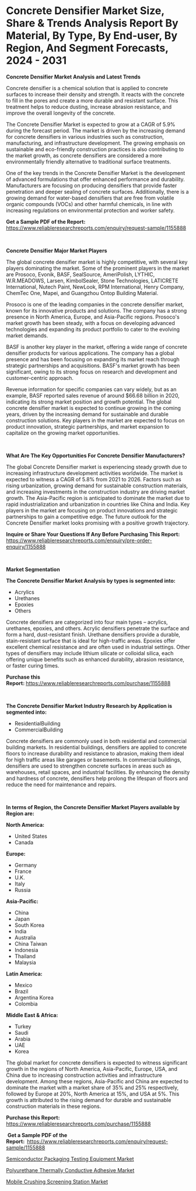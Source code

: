 <p><h1>Concrete Densifier Market Size, Share & Trends Analysis Report By Material, By Type, By End-user, By Region, And Segment Forecasts, 2024 - 2031</h1></p><p><strong>Concrete Densifier Market Analysis and Latest Trends</strong></p>
<p><p>Concrete densifier is a chemical solution that is applied to concrete surfaces to increase their density and strength. It reacts with the concrete to fill in the pores and create a more durable and resistant surface. This treatment helps to reduce dusting, increase abrasion resistance, and improve the overall longevity of the concrete.</p><p>The Concrete Densifier Market is expected to grow at a CAGR of 5.9% during the forecast period. The market is driven by the increasing demand for concrete densifiers in various industries such as construction, manufacturing, and infrastructure development. The growing emphasis on sustainable and eco-friendly construction practices is also contributing to the market growth, as concrete densifiers are considered a more environmentally friendly alternative to traditional surface treatments.</p><p>One of the key trends in the Concrete Densifier Market is the development of advanced formulations that offer enhanced performance and durability. Manufacturers are focusing on producing densifiers that provide faster penetration and deeper sealing of concrete surfaces. Additionally, there is a growing demand for water-based densifiers that are free from volatile organic compounds (VOCs) and other harmful chemicals, in line with increasing regulations on environmental protection and worker safety.</p></p>
<p><strong>Get a Sample PDF of the Report:&nbsp;</strong> <a href="https://www.reliableresearchreports.com/enquiry/request-sample/1155888">https://www.reliableresearchreports.com/enquiry/request-sample/1155888</a></p>
<p>&nbsp;</p>
<p><strong>Concrete Densifier Major Market Players</strong></p>
<p><p>The global concrete densifier market is highly competitive, with several key players dominating the market. Some of the prominent players in the market are Prosoco, Evonik, BASF, SealSource, AmeriPolish, LYTHIC, W.R.MEADOWS, Larsen, KimbolSealer, Stone Technologies, LATICRETE International, Nutech Paint, NewLook, RPM International, Henry Company, ChemTec One, Mapei, and Guangzhou Ontop Building Material.</p><p>Prosoco is one of the leading companies in the concrete densifier market, known for its innovative products and solutions. The company has a strong presence in North America, Europe, and Asia-Pacific regions. Prosoco's market growth has been steady, with a focus on developing advanced technologies and expanding its product portfolio to cater to the evolving market demands.</p><p>BASF is another key player in the market, offering a wide range of concrete densifier products for various applications. The company has a global presence and has been focusing on expanding its market reach through strategic partnerships and acquisitions. BASF's market growth has been significant, owing to its strong focus on research and development and customer-centric approach.</p><p>Revenue information for specific companies can vary widely, but as an example, BASF reported sales revenue of around $66.68 billion in 2020, indicating its strong market position and growth potential. The global concrete densifier market is expected to continue growing in the coming years, driven by the increasing demand for sustainable and durable construction solutions. Key players in the market are expected to focus on product innovation, strategic partnerships, and market expansion to capitalize on the growing market opportunities.</p></p>
<p>&nbsp;</p>
<p><strong>What Are The Key Opportunities For Concrete Densifier Manufacturers?</strong></p>
<p><p>The global Concrete Densifier market is experiencing steady growth due to increasing infrastructure development activities worldwide. The market is expected to witness a CAGR of 5.8% from 2021 to 2026. Factors such as rising urbanization, growing demand for sustainable construction materials, and increasing investments in the construction industry are driving market growth. The Asia-Pacific region is anticipated to dominate the market due to rapid industrialization and urbanization in countries like China and India. Key players in the market are focusing on product innovations and strategic partnerships to gain a competitive edge. The future outlook for the Concrete Densifier market looks promising with a positive growth trajectory.</p></p>
<p><strong>Inquire or Share Your Questions If Any Before Purchasing This Report:</strong> <a href="https://www.reliableresearchreports.com/enquiry/pre-order-enquiry/1155888">https://www.reliableresearchreports.com/enquiry/pre-order-enquiry/1155888</a></p>
<p>&nbsp;</p>
<p><strong>Market Segmentation</strong></p>
<p><strong>The Concrete Densifier Market Analysis by types is segmented into:</strong></p>
<p><ul><li>Acrylics</li><li>Urethanes</li><li>Epoxies</li><li>Others</li></ul></p>
<p><p>Concrete densifiers are categorized into four main types – acrylics, urethanes, epoxies, and others. Acrylic densifiers penetrate the surface and form a hard, dust-resistant finish. Urethane densifiers provide a durable, stain-resistant surface that is ideal for high-traffic areas. Epoxies offer excellent chemical resistance and are often used in industrial settings. Other types of densifiers may include lithium silicate or colloidal silica, each offering unique benefits such as enhanced durability, abrasion resistance, or faster curing times.</p></p>
<p><strong>Purchase this Report:&nbsp;</strong><a href="https://www.reliableresearchreports.com/purchase/1155888">https://www.reliableresearchreports.com/purchase/1155888</a></p>
<p>&nbsp;</p>
<p><strong>The Concrete Densifier Market Industry Research by Application is segmented into:</strong></p>
<p><ul><li>ResidentialBuilding</li><li>CommercialBuilding</li></ul></p>
<p><p>Concrete densifiers are commonly used in both residential and commercial building markets. In residential buildings, densifiers are applied to concrete floors to increase durability and resistance to abrasion, making them ideal for high traffic areas like garages or basements. In commercial buildings, densifiers are used to strengthen concrete surfaces in areas such as warehouses, retail spaces, and industrial facilities. By enhancing the density and hardness of concrete, densifiers help prolong the lifespan of floors and reduce the need for maintenance and repairs.</p></p>
<p>&nbsp;</p>
<p><strong>In terms of Region, the Concrete Densifier Market Players available by Region are:</strong></p>
<p>
    <p> <strong> North America: </strong>
        <ul>
            <li>United States</li>
            <li>Canada</li>
        </ul>
        </p> 
    <p> <strong> Europe: </strong>
        <ul>
            <li>Germany</li>
            <li>France</li>
            <li>U.K.</li>
            <li>Italy</li>
            <li>Russia</li>
        </ul>
        </p> 
    <p> <strong> Asia-Pacific: </strong>
        <ul>
            <li>China</li>
            <li>Japan</li>
            <li>South Korea</li>
            <li>India</li>
            <li>Australia</li>
            <li>China Taiwan</li>
            <li>Indonesia</li>
            <li>Thailand</li>
            <li>Malaysia</li>
        </ul>
        </p> 
    <p> <strong> Latin America: </strong>
        <ul>
            <li>Mexico</li>
            <li>Brazil</li>
            <li>Argentina Korea</li>
            <li>Colombia</li>
        </ul>
        </p> 
    <p> <strong> Middle East & Africa: </strong>
        <ul>
            <li>Turkey</li>
            <li>Saudi</li>
            <li>Arabia</li>
            <li>UAE</li>
            <li>Korea</li>
        </ul>
    </p>
    </p>
<p><p>The global market for concrete densifiers is expected to witness significant growth in the regions of North America, Asia-Pacific, Europe, USA, and China due to increasing construction activities and infrastructure development. Among these regions, Asia-Pacific and China are expected to dominate the market with a market share of 35% and 25% respectively, followed by Europe at 20%, North America at 15%, and USA at 5%. This growth is attributed to the rising demand for durable and sustainable construction materials in these regions.</p></p>
<p><strong>Purchase this Report: </strong><a href="https://www.reliableresearchreports.com/purchase/1155888">https://www.reliableresearchreports.com/purchase/1155888</a></p>
<p>&nbsp;<strong>Get a Sample PDF of the Report:&nbsp;&nbsp;</strong><a href="https://www.reliableresearchreports.com/enquiry/request-sample/1155888">https://www.reliableresearchreports.com/enquiry/request-sample/1155888</a></p>
<p><strong></strong></p>
<p><p><a href="https://view.publitas.com/reportprime-1/semiconductor-packaging-testing-equipment-market-centers-on-aspects-such-as-market-growth-market-share-market-opportunity-and-projected-forecasts-spanning-from-2023-to-2030/">Semiconductor Packaging Testing Equipment Market</a></p><p><a href="https://view.publitas.com/reportprime-1/polyurethane-thermally-conductive-adhesive-market-size-furnishes-valuable-information-encompassing-market-share-market-trends-and-projections-spanning-from-2023-to-2030/">Polyurethane Thermally Conductive Adhesive Market</a></p><p><a href="https://view.publitas.com/reportprime-1/mobile-crushing-screening-station-market-size-and-examines-its-market-scope-with-a-primary-focus-on-growth-opportunities-and-forecasted-trends-spanning-from-2023-to-2030/">Mobile Crushing Screening Station Market</a></p></p>